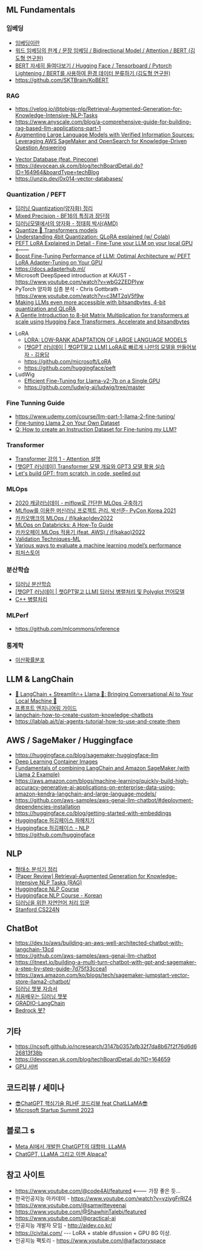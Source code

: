 ## ML Fundamentals ##

### 임베딩 ###
  * [임베딩이란](https://today-gaze-697915.framer.app/ko/blog/what-is-embedding-and-how-to-use?fbclid=IwAR0_nBjBHq3I96SmbqN0mVLj_rnlbo-YaY6N3kN3yIz8e1DzUuYl6TmDBkw)
  * [워드 임베딩의 한계 / 문장 임베딩 / Bidirectional Model / Attention / BERT (김도형 연구원)](https://www.youtube.com/watch?v=F10Ii6x2y3Q)
  * [BERT 자세히 들여다보기 / Hugging Face / Tensorboard / Pytorch Lightening / BERT를 사용하여 환경 데이터 분류하기 (김도형 연구원)
](https://www.youtube.com/watch?v=wRMOO9uc6do)
  * https://github.com/SKTBrain/KoBERT
    

   
### RAG ###

  * https://velog.io/@tobigs-nlp/Retrieval-Augmented-Generation-for-Knowledge-Intensive-NLP-Tasks
  * https://www.anyscale.com/blog/a-comprehensive-guide-for-building-rag-based-llm-applications-part-1  
  * [Augmenting Large Language Models with Verified Information Sources: Leveraging AWS SageMaker and OpenSearch for Knowledge-Driven Question Answering](https://medium.com/@shankar.arunp/augmenting-large-language-models-with-verified-information-sources-leveraging-aws-sagemaker-and-f6be17fb10a8)

  - [Vector Database (feat. Pinecone)](https://velog.io/@tura/vector-databases) 
  - https://devocean.sk.com/blog/techBoardDetail.do?ID=164964&boardType=techBlog
  - https://unzip.dev/0x014-vector-databases/
  

### Quantization / PEFT ###
  - [딥러닝 Quantization(양자화) 정리](https://velog.io/@jooh95/%EB%94%A5%EB%9F%AC%EB%8B%9D-Quantization%EC%96%91%EC%9E%90%ED%99%94-%EC%A0%95%EB%A6%AC)
  - [Mixed Precision - BF16의 특징과 장단점](https://thecho7.tistory.com/entry/Mixed-Precision-BF16%EC%9D%98-%ED%8A%B9%EC%A7%95%EA%B3%BC-%EC%9E%A5%EB%8B%A8%EC%A0%90)
  - [딥러닝모델에서의 양자화 - 정태희 박사(AMD)](https://www.youtube.com/watch?v=91_hhex0CmU)
  - [Quantize 🤗 Transformers models](https://huggingface.co/docs/transformers/main/en/main_classes/quantization)
  - [Understanding 4bit Quantization: QLoRA explained (w/ Colab)](https://www.youtube.com/watch?v=TPcXVJ1VSRI)
  - [PEFT LoRA Explained in Detail - Fine-Tune your LLM on your local GPU](https://www.youtube.com/watch?v=YVU5wAA6Txo)   <---
  - [Boost Fine-Tuning Performance of LLM: Optimal Architecture w/ PEFT LoRA Adapter-Tuning on Your GPU](https://www.youtube.com/watch?v=A-a-l_sFtYM)
  - https://docs.adapterhub.ml/
  - Microsoft DeepSpeed introduction at KAUST - https://www.youtube.com/watch?v=wbG2ZEDPIyw
  - PyTorch 양자화 심층 분석 - Chris Gottbrath - https://www.youtube.com/watch?v=c3MT2qV5f9w
  - [Making LLMs even more accessible with bitsandbytes, 4-bit quantization and QLoRA](https://huggingface.co/blog/4bit-transformers-bitsandbytes)
  - [A Gentle Introduction to 8-bit Matrix Multiplication for transformers at scale using Hugging Face Transformers, Accelerate and bitsandbytes](https://huggingface.co/blog/hf-bitsandbytes-integration) 
  * LoRA
    * [LORA: LOW-RANK ADAPTATION OF LARGE LANGUAGE MODELS](https://www.youtube.com/watch?v=BJqwmDpa0wM)
    * [[챗GPT 러닝데이 | 챗GPT말고 LLM] LoRA로 빠르게 나만의 모델을 만들어보자 - 김용담](https://www.youtube.com/watch?v=66GD0Bj5Whk)
    * https://github.com/microsoft/LoRA
    * https://github.com/huggingface/peft 
  * LudWig
    * [Efficient Fine-Tuning for Llama-v2-7b on a Single GPU](https://www.youtube.com/watch?v=g68qlo9Izf0)
    * https://github.com/ludwig-ai/ludwig/tree/master 


### Fine Tunning Guide ###
  - https://www.udemy.com/course/llm-part-1-llama-2-fine-tuning/
  - [Fine-tuning Llama 2 on Your Own Dataset](https://www.google.com/search?q=llm+fine+tunning&rlz=1C5GCEM_enKR1026KR1026&oq=LLM+fine&gs_lcrp=EgZjaHJvbWUqBggBEEUYOzIGCAAQRRg5MgYIARBFGDsyBggCEEUYPDIGCAMQRRg8MgYIBBBFGDzSAQk3MTU1ajBqMTWoAgCwAgA&sourceid=chrome&ie=UTF-8#fpstate=ive&vld=cid:7393269a,vid:MDA3LUKNl1E,st:0)
  - [Q: How to create an Instruction Dataset for Fine-tuning my LLM?](https://www.youtube.com/watch?v=BJQrQT2Xfyo)

      
### Transformer ###
  * [Transformer 강의 1 - Attention 설명](https://www.youtube.com/watch?v=kyIw0nHoG9w)    
  * [[챗GPT 러닝데이] Transformer 모델 개요와 GPT3 모델 활용 실습](https://www.youtube.com/watch?v=uzcRCmg9hlc)
  * [Let's build GPT: from scratch, in code, spelled out](https://www.youtube.com/watch?v=kCc8FmEb1nY)


### MLOps ###
  * [2020 캐글러닝데이 - mlflow로 간단한 MLOps 구축하기](https://www.youtube.com/watch?v=OB9vbJr8XdQ)
  * [MLflow를 이용한 머신러닝 프로젝트 관리. 박선준- PyCon Korea 2021](https://www.youtube.com/watch?v=H-4ZIfOJDaw)
  * [카카오뱅크의 MLOps / if(kakao)dev2022](https://www.youtube.com/watch?v=Fj0MOkzCECA)
  * [MLOps on Databricks: A How-To Guide](https://www.youtube.com/watch?v=JApPzAnbfPI)
  * [카카오페이 MLOps 적용기 (feat. AWS) / if(kakao)2022](https://www.youtube.com/watch?v=5FvTXzDLPxI)
  * [Validation Techniques-ML](https://trsekhar123.medium.com/validation-techniques-ml-a984fa98cbd6)
  * [Various ways to evaluate a machine learning model’s performance](https://towardsdatascience.com/various-ways-to-evaluate-a-machine-learning-models-performance-230449055f15)
  * [피처스토어](https://medium.com/data-for-ai/what-is-a-feature-store-for-ml-29b62580af5d)
    
### 분산학습 ###

  * [딥러닝 분산학습](https://lifeisenjoyable.tistory.com/21)
  * [[챗GPT 러닝데이 | 챗GPT말고 LLM] 딥러닝 병렬처리 및 Polyglot 언어모델](https://www.youtube.com/watch?v=a0TB-_WFjNk)
  * [C++ 병렬처리](https://m.blog.naver.com/PostView.naver?blogId=enter_maintanance&logNo=221830860742&categoryNo=17&proxyReferer=)
    
### MLPerf ###

  * https://github.com/mlcommons/inference


### 통계학 ###

* [이산확률분포](https://m.blog.naver.com/algosn/221288016739)



## LLM & LangChain ##

* [🦜️ LangChain + Streamlit🔥+ Llama 🦙: Bringing Conversational AI to Your Local Machine 🤯](https://ai.plainenglish.io/%EF%B8%8F-langchain-streamlit-llama-bringing-conversational-ai-to-your-local-machine-a1736252b172)
* [프롬프트 엔지니어링 가이드](https://www.promptingguide.ai/kr)
* [langchain-how-to-create-custom-knowledge-chatbots](https://www.freecodecamp.org/news/langchain-how-to-create-custom-knowledge-chatbots/)
* https://lablab.ai/t/ai-agents-tutorial-how-to-use-and-create-them



## AWS / SageMaker / Huggingface ##

* https://huggingface.co/blog/sagemaker-huggingface-llm
* [Deep Learning Container Images](https://github.com/aws/deep-learning-containers/blob/master/available_images.md#huggingface-text-generation-inference-containers)
* [Fundamentals of combining LangChain and Amazon SageMaker (with Llama 2 Example)](https://medium.com/@ryanlempka/fundamentals-of-combining-langchain-and-sagemaker-with-a-llama-2-example-694924ab0d92)
* https://aws.amazon.com/blogs/machine-learning/quickly-build-high-accuracy-generative-ai-applications-on-enterprise-data-using-amazon-kendra-langchain-and-large-language-models/
* https://github.com/aws-samples/aws-genai-llm-chatbot/#deployment-dependencies-installation
* https://huggingface.co/blog/getting-started-with-embeddings
* [Huggingface 허깅페이스 파헤치기](https://hipster4020.tistory.com/172)
* [Huggingface 허깅페이스 - NLP](https://hipster4020.tistory.com/176)
* https://github.com/huggingface
  
## NLP ##

* [형태소 분석기 정리](https://hipster4020.tistory.com/184)
* [[Paper Review] Retrieval-Augmented Generation for Knowledge-Intensive NLP Tasks (RAG)](https://www.youtube.com/watch?v=gtOdvAQk6YU)
* [Huggingface NLP Course](https://huggingface.co/learn/nlp-course/chapter0/1?fw=tf)
* [Huggingface NLP Course - Korean](https://wikidocs.net/book/8056)
* [딥러닝을 위한 자연언어 처리 입문](https://wikidocs.net/book/2155)
* [Stanford CS224N](https://www.youtube.com/playlist?list=PLoROMvodv4rOSH4v6133s9LFPRHjEmbmJ)

## ChatBot ##

* https://dev.to/aws/building-an-aws-well-architected-chatbot-with-langchain-13cd
* https://github.com/aws-samples/aws-genai-llm-chatbot
* https://itnext.io/building-a-multi-turn-chatbot-with-gpt-and-sagemaker-a-step-by-step-guide-7d75f33ccea1
* https://aws.amazon.com/ko/blogs/tech/sagemaker-jumpstart-vector-store-llama2-chatbot/
* [딥러닝 챗봇 자습서](https://hashdork.com/ko/create-a-deep-learning-chatbot-with-python/)
* [처음배우는 딥러닝 챗봇](https://github.com/keiraydev/chatbot)
* [GRADIO-LangChain](https://velog.io/@t_wave/gradiolangchainchatbot)
* [Bedrock 봇?](https://github.com/seungwon2/Bedrock-emotional-cs-bot)


## 기타 ##

* https://ncsoft.github.io/ncresearch/3147b0357afb32f7da8b67f2f76d6d626813f38b
* https://devocean.sk.com/blog/techBoardDetail.do?ID=164659
* [GPU 서버](https://www.youtube.com/watch?v=Jd0VLyf5pS8)


## 코드리뷰 / 세미나 ##
* [😎ChatGPT 핵심기술 RLHF 코드리뷰 feat ChatLLaMA😎](https://www.youtube.com/watch?v=T1XadeiKl1M)
* [Microsoft Startup Summit 2023](https://www.youtube.com/playlist?list=PLGh_JNxzXsX9NSm-iyAdS4Ioco0vp4jtq)

## 블로그 s ##
* [Meta AI에서 개발한 ChatGPT의 대항마, LLaMA](https://devocean.sk.com/blog/techBoardDetail.do?ID=164601)
* [ChatGPT, LLaMA 그리고 이젠 Alpaca?](https://devocean.sk.com/blog/techBoardDetail.do?ID=164659)

  
## 참고 사이트 ##
* https://www.youtube.com/@code4AI/featured   <--- 가장 좋은 듯...
* 한국인공지능 아카데미 - https://www.youtube.com/watch?v=vziygFrRlZ4
* https://www.youtube.com/@samwitteveenai
* https://www.youtube.com/@ShawhinTalebi/featured
* https://www.youtube.com/@practical-ai
* 인공지능 개발자 모임 - http://aidev.co.kr/
* https://civitai.com/          --- LoRA + stable difussion + GPU 8G 이상. 
* 인공지능 팩토리 - https://www.youtube.com/@aifactoryspace
